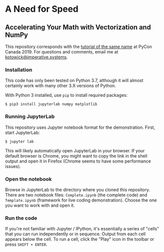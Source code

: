 # A Need for Speed
## Accelerating Your Math with Vectorization and NumPy

This repository corresponds with the [tutorial of the same name](https://2019.pycon.ca/talks/talk-114/) at PyCon Canada 2019. For questions and comments, email me at [kotowick@imperative.systems](mailto:kotowick@imperative.systems).

### Installation

This code has only been tested on Python 3.7, although it will almost certainly work with many other 3.X versions of Python.

With Python 3 installed, use `pip` to install required packages:

    $ pip3 install jupyterlab numpy matplotlib

### Running JupyterLab

This repository uses Jupyter notebook format for the demonstration. First, start JupyterLab:

	$ jupyter lab

This will likely automatically open JupyterLab in your browser. If your default browser is Chrome, you might want to copy the link in the shell output and open it in Firefox (Chrome seems to have some performance issues).

### Open the notebook

Browse in JupyterLab to the directory where you cloned this repository. There are two notebook files: `Complete.ipynb` (the complete code) and `Template.ipynb` (framework for live coding demonstration). Choose the one you want to work with and open it.

### Run the code

If you're not familiar with Jupyter / IPython, it's essentially a series of "cells" that you can run independently or in sequence. Output from each cell appears below the cell. To run a cell, click the "Play" icon in the toolbar or press `SHIFT + ENTER`.